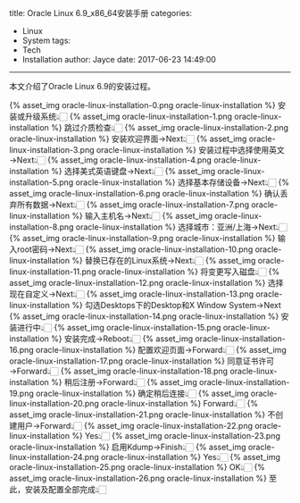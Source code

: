 title: Oracle Linux 6.9_x86_64安装手册
categories:
  - Linux
  - System
tags:
  - Tech
  - Installation
author: Jayce
date: 2017-06-23 14:49:00
---
本文介绍了Oracle Linux 6.9的安装过程。

{% asset_img oracle-linux-installation-0.png oracle-linux-installation %}
安装或升级系统👆🏻
{% asset_img oracle-linux-installation-1.png oracle-linux-installation %}
跳过介质检查👆🏻
{% asset_img oracle-linux-installation-2.png oracle-linux-installation %}
安装欢迎界面→Next👆🏻
{% asset_img oracle-linux-installation-3.png oracle-linux-installation %}
安装过程中选择使用英文→Next👆🏻
{% asset_img oracle-linux-installation-4.png oracle-linux-installation %}
选择美式英语键盘→Next👆🏻
{% asset_img oracle-linux-installation-5.png oracle-linux-installation %}
选择基本存储设备→Next👆🏻
{% asset_img oracle-linux-installation-6.png oracle-linux-installation %}
确认丢弃所有数据→Next👆🏻
{% asset_img oracle-linux-installation-7.png oracle-linux-installation %}
输入主机名→Next👆🏻
{% asset_img oracle-linux-installation-8.png oracle-linux-installation %}
选择城市：亚洲/上海→Next👆🏻
{% asset_img oracle-linux-installation-9.png oracle-linux-installation %}
输入root密码→Next👆🏻
{% asset_img oracle-linux-installation-10.png oracle-linux-installation %}
替换已存在的Linux系统→Next👆🏻
{% asset_img oracle-linux-installation-11.png oracle-linux-installation %}
将变更写入磁盘👆🏻
{% asset_img oracle-linux-installation-12.png oracle-linux-installation %}
选择现在自定义→Next👆🏻
{% asset_img oracle-linux-installation-13.png oracle-linux-installation %}
勾选Desktops下的Desktop和X Window System→Next
{% asset_img oracle-linux-installation-14.png oracle-linux-installation %}
安装进行中👆🏻
{% asset_img oracle-linux-installation-15.png oracle-linux-installation %}
安装完成→Reboot👆🏻
{% asset_img oracle-linux-installation-16.png oracle-linux-installation %}
配置欢迎页面→Forward👆🏻
{% asset_img oracle-linux-installation-17.png oracle-linux-installation %}
同意证书许可→Forward👆🏻
{% asset_img oracle-linux-installation-18.png oracle-linux-installation %}
稍后注册→Forward👆🏻
{% asset_img oracle-linux-installation-19.png oracle-linux-installation %}
确定稍后连接👆🏻
{% asset_img oracle-linux-installation-20.png oracle-linux-installation %}
Forward👆🏻
{% asset_img oracle-linux-installation-21.png oracle-linux-installation %}
不创建用户→Forward👆🏻
{% asset_img oracle-linux-installation-22.png oracle-linux-installation %}
Yes👆🏻
{% asset_img oracle-linux-installation-23.png oracle-linux-installation %}
启用Kdump→Finish👆🏻
{% asset_img oracle-linux-installation-24.png oracle-linux-installation %}
Yes👆🏻
{% asset_img oracle-linux-installation-25.png oracle-linux-installation %}
OK👆🏻
{% asset_img oracle-linux-installation-26.png oracle-linux-installation %}
至此，安装及配置全部完成👆🏻
